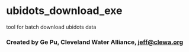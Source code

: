 # ubidots_download_exe
tool for batch download ubidots data

### Created by Ge Pu, Cleveland Water Alliance, jeff@clewa.org
